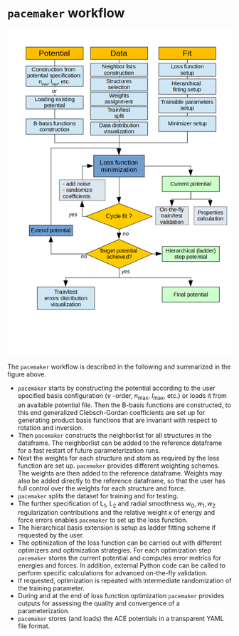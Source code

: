 # `pacemaker` workflow

![`pacemaker` workflow scheme](Scheme_ext.png)


The `pacemaker` workflow is described in the following and summarized in the figure above.


* `pacemaker` starts by constructing the potential according to the user specified basis configuration ($\nu$ -order, $n_\textrm{max}$, $l_\textrm{max}$, etc.) 
or loads it from an available potential file. Then the B-basis functions are constructed, to this end generalized Clebsch-Gordan coefficients are set up
for generating product basis functions that are invariant with respect to rotation and inversion.
* Then `pacemaker` constructs the neighborlist for all structures in the dataframe. The neighborlist can be added to the reference dataframe for a fast restart of future parameterization runs.
* Next the weights for each structure and atom as required by the loss function are set up. `pacemaker` provides different weighting schemes. 
The weights are then added to the reference dataframe. Weights may also be added directly to the reference dataframe, so that the user has full control over the weights for each structure and force.
* `pacemaker` splits the dataset for training and for testing.
* The further specification of $\mathrm{L}_1$, $\mathrm{L}_2$ and radial smoothness $w_0, w_1, w_2$ regularization contributions and the relative weight $\kappa$ of energy and force errors enables `pacemaker` to set up the loss function.
* The hierarchical basis extension is setup as ladder fitting scheme if requested by the user.
* The optimization of the loss function can be carried out with different optimizers and optimization strategies. For each optimization step `pacemaker` stores the current potential and computes error metrics for energies and forces. In addition, external Python code can be called to perform specific calculations for advanced on-the-fly validation.
* If requested, optimization is repeated with intermediate randomization of the training parameter.
* During and at the end of loss function optimization `pacemaker` provides outputs for assessing the quality and convergence of a parameterization.
* `pacemaker` stores (and loads) the ACE potentials in a transparent YAML file format.
